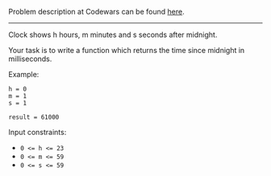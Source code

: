 Problem description at Codewars can be found
[here](https://www.codewars.com/kata/55f9bca8ecaa9eac7100004a/train/python).

-------------

Clock shows h hours, m minutes and s seconds after midnight.

Your task is to write a function which returns the time since midnight in milliseconds.

Example:
```
h = 0
m = 1
s = 1

result = 61000
```

Input constraints:

- `0 <= h <= 23`
- `0 <= m <= 59`
- `0 <= s <= 59`
